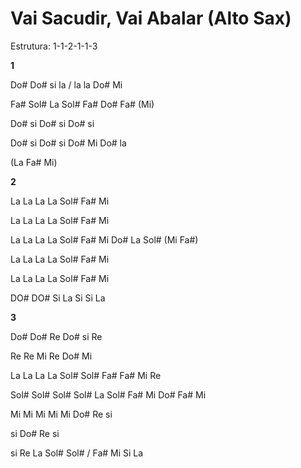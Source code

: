 # **Vai Sacudir, Vai Abalar (Alto Sax)**

Estrutura: 1-1-2-1-1-3

**1**

Do# Do# si la / la la Do# Mi

Fa# Sol# La Sol# Fa# Do# Fa# (Mi)

Do# si Do# si Do# si

Do# si Do# si Do# Mi Do# la

(La Fa# Mi)

**2**

La La La La Sol# Fa# Mi

La La La La Sol# Fa# Mi

La La La La Sol# Fa# Mi Do# La Sol# (Mi Fa#)

La La La La Sol# Fa# Mi

La La La La Sol# Fa# Mi

DO# DO# Si La Si Si La

**3**

Do# Do# Re Do# si Re

Re Re Mi Re Do# Mi

La La La La Sol# Sol# Fa# Fa# Mi Re

Sol# Sol# Sol# Sol# La Sol# Fa# Mi Do# Fa# Mi

Mi Mi Mi Mi Mi Do# Re si

si Do# Re si

si Re La Sol# Sol# / Fa# Mi Si La